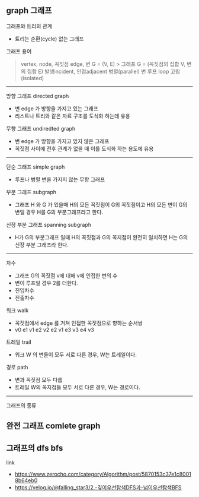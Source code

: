 ## graph 그래프 ##

그래프와 트리의 관계
- 트리는 순환(cycle) 없는 그래프

그래프 용어
> vertex, node, 꼭짓점
> edge, 변
> G = (V, E)
	> 그래프 G = (꼭짓점의 집합 V, 변의 집합 E)
> 발생incident, 인접adjacent
> 병렬(parallel) 변
> 루프 loop
> 고립 (isolated)

--------

방향 그래프 directed graph
- 변 edge 가 방향을 가지고 있는 그래프
- 리스트나 트리와 같은 자료 구조를 도식화 하는데 유용

무향 그래프 undiredted graph
- 변 edge 가 방향을 가지고 있지 않은 그래프
- 꼭짓점 사이에 전후 관계가 없을 때 이를 도식화 하는 용도에 유용

--------

단순 그래프 simple graph
- 루프나 병렬 변을 가지지 않는 무향 그래프

부분 그래프 subgraph
- 그래프 H 와 G 가 있을때 H의 모든 꼭짓점이 G의 꼭짓점이고 H의 모든 변이 G의 변일 경우 H를 G의 부분그래프라고 한다.

신장 부분 그래프 spanning subgraph
- H가 G의 부분그래프 일때 H의 꼭짓점과 G의 꼭지점이 완전히 일치하면 H는 G의 신장 부분 그래프라 한다.

---------

차수
- 그래프 G의 꼭짓점 v에 대해 v에 인접한 변의 수
- 변이 루프일 경우 2를 더한다.
- 진입차수
- 진출차수

워크 walk
- 꼭짓점에서 edge 를 거쳐 인접한 꼭짓점으로 향하는 순서쌍
- v0 e1 v1 e2 v2 e2 v1 e3 v3 e4 v3

트레일 trail
- 워크 W 의 변들이 모두 서로 다른 경우, W는 트레일이다.

경로 path
- 변과 꼭짓점 모두 다름
- 트레일 W의 꼭지점들 모두 서로 다른 경우, W는 경로이다.

-----------

그래프의 종류

완전 그래프 comlete graph
- 



## 그래프의 dfs bfs ##


link
- https://www.zerocho.com/category/Algorithm/post/5870153c37e1c80018b64eb0
- https://velog.io/@falling_star3/2.-깊이우선탐색DFS과-넓이우선탐색BFS
